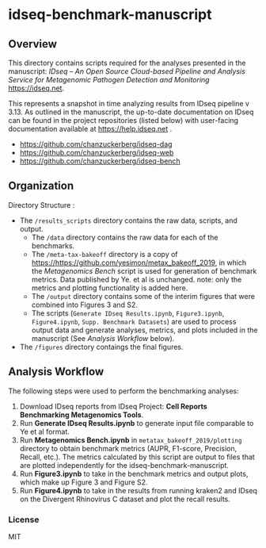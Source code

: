# idseq-benchmark-manuscript

## Overview

This directory contains scripts required for the analyses presented in the manuscript: *IDseq – An Open Source Cloud-based Pipeline and Analysis Service for Metagenomic Pathogen Detection and Monitoring* <https://idseq.net>.

This represents a snapshot in time analyzing results from IDseq pipeline v 3.13. As outlined in the manuscript, the up-to-date documentation on IDseq can be found in the project repositories (listed below) with user-facing documentation available at <https://help.idseq.net> . 
- <https://github.com/chanzuckerberg/idseq-dag>
- <https://github.com/chanzuckerberg/idseq-web>
- <https://github.com/chanzuckerberg/idseq-bench>


## Organization

Directory Structure : 
   * The `/results_scripts` directory contains the raw data, scripts, and output. 
       * The `/data` directory contains the raw data for each of the benchmarks.
       * The `/meta-tax-bakeoff` directory is a copy of <https://https://github.com/yesimon/metax_bakeoff_2019>, in which the *Metagenomics Bench* script is used for generation of benchmark metrics. Data published by Ye. et al is unchanged. note: only the metrics and plotting functionality is added here. 
       * The `/output` directory contains some of the interim figures that were combined into Figures 3 and S2.
       * The scripts (`Generate IDseq Results.ipynb`, `Figure3.ipynb`, `Figure4.ipynb`, `Supp. Benchmark Datasets`) are used to process output data and generate analyses, metrics, and plots included in the manuscript (See *Analysis Workflow* below).
   * The `/figures` directory contaings the final figures.
       

## Analysis Workflow

The following steps were used to perform the benchmarking analyses:

1. Download IDseq reports from IDseq Project: **Cell Reports Benchmarking Metagenomics Tools**.
2. Run **Generate IDseq Results.ipynb** to generate input file comparable to Ye et al format.
3. Run **Metagenomics Bench.ipynb** in `metatax_bakeoff_2019/plotting` directory to obtain benchmark metrics (AUPR, F1-score, Precision, Recall, etc.). The metrics calculated by this script are output to files that are plotted independently for the idseq-benchmark-manuscript.
4. Run **Figure3.ipynb** to take in the benchmark metrics and output plots, which make up Figure 3 and Figure S2.
5. Run **Figure4.ipynb** to take in the results from running kraken2 and IDseq on the Divergent Rhinovirus C dataset and plot the recall results.



### License 
MIT
